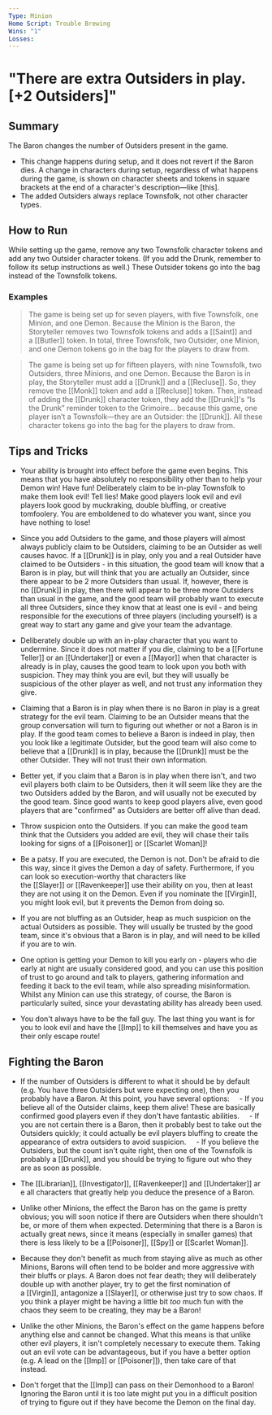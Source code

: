 ```yaml
---
Type: Minion
Home Script: Trouble Brewing
Wins: "1"
Losses:
---
```

# "There are extra Outsiders in play. [+2 Outsiders]"

## Summary
The Baron changes the number of Outsiders present in the game.

- This change happens during setup, and it does not revert if the Baron dies. A change in characters during setup, regardless of what happens during the game, is shown on character sheets and tokens in square brackets at the end of a character's description—like [this].
- The added Outsiders always replace Townsfolk, not other character types.
## How to Run
While setting up the game, remove any two Townsfolk character tokens and add any two Outsider character tokens. (If you add the Drunk, remember to follow its setup instructions as well.) These Outsider tokens go into the bag instead of the Townsfolk tokens.
### Examples
>The game is being set up for seven players, with five Townsfolk, one Minion, and one Demon. Because the Minion is the Baron, the Storyteller removes two Townsfolk tokens and adds a [[Saint]] and a [[Butler]] token. In total, three Townsfolk, two Outsider, one Minion, and one Demon tokens go in the bag for the players to draw from.

>The game is being set up for fifteen players, with nine Townsfolk, two Outsiders, three Minions, and one Demon. Because the Baron is in play, the Storyteller must add a [[Drunk]] and a [[Recluse]]. So, they remove the [[Monk]] token and add a [[Recluse]] token. Then, instead of adding the [[Drunk]] character token, they add the [[Drunk]]'s “Is the Drunk” reminder token to the Grimoire... because this game, one player isn’t a Townsfolk—they are an Outsider: the [[Drunk]]. All these character tokens go into the bag for the players to draw from.
## Tips and Tricks
- Your ability is brought into effect before the game even begins. This means that you have absolutely no responsibility other than to help your Demon win! Have fun! Deliberately claim to be in-play Townsfolk to make them look evil! Tell lies! Make good players look evil and evil players look good by muckraking, double bluffing, or creative tomfoolery. You are emboldened to do whatever you want, since you have nothing to lose!

- Since you add Outsiders to the game, and those players will almost always publicly claim to be Outsiders, claiming to be an Outsider as well causes havoc. If a [[Drunk]] is in play, only you and a real Outsider have claimed to be Outsiders - in this situation, the good team will know that a Baron is in play, but will think that you are actually an Outsider, since there appear to be 2 more Outsiders than usual. If, however, there is no [[Drunk]] in play, then there will appear to be three more Outsiders than usual in the game, and the good team will probably want to execute all three Outsiders, since they know that at least one is evil - and being responsible for the executions of three players (including yourself) is a great way to start any game and give your team the advantage.

- Deliberately double up with an in-play character that you want to undermine. Since it does not matter if you die, claiming to be a [[Fortune Teller]] or an [[Undertaker]] or even a [[Mayor]] when that character is already is in play, causes the good team to look upon you both with suspicion. They may think you are evil, but they will usually be suspicious of the other player as well, and not trust any information they give.

- Claiming that a Baron is in play when there is no Baron in play is a great strategy for the evil team. Claiming to be an Outsider means that the group conversation will turn to figuring out whether or not a Baron is in play. If the good team comes to believe a Baron is indeed in play, then you look like a legitimate Outsider, but the good team will also come to believe that a [[Drunk]] is in play, because the [[Drunk]] must be the other Outsider. They will not trust their own information.

- Better yet, if you claim that a Baron is in play when there isn't, and two evil players both claim to be Outsiders, then it will seem like they are the two Outsiders added by the Baron, and will usually not be executed by the good team. Since good wants to keep good players alive, even good players that are "confirmed" as Outsiders are better off alive than dead.

- Throw suspicion onto the Outsiders. If you can make the good team think that the Outsiders you added are evil, they will chase their tails looking for signs of a [[Poisoner]] or [[Scarlet Woman]]!

- Be a patsy. If you are executed, the Demon is not. Don't be afraid to die this way, since it gives the Demon a day of safety. Furthermore, if you can look so execution-worthy that characters like the [[Slayer]] or [[Ravenkeeper]] use their ability on you, then at least they are not using it on the Demon. Even if you nominate the [[Virgin]], you might look evil, but it prevents the Demon from doing so.

- If you are not bluffing as an Outsider, heap as much suspicion on the actual Outsiders as possible. They will usually be trusted by the good team, since it's obvious that a Baron is in play, and will need to be killed if you are to win.

- One option is getting your Demon to kill you early on - players who die early at night are usually considered good, and you can use this position of trust to go around and talk to players, gathering information and feeding it back to the evil team, while also spreading misinformation. Whilst any Minion can use this strategy, of course, the Baron is particularly suited, since your devastating ability has already been used.

- You don't always have to be the fall guy. The last thing you want is for you to look evil and have the [[Imp]] to kill themselves and have you as their only escape route!

## Fighting the Baron
- If the number of Outsiders is different to what it should be by default (e.g. You have three Outsiders but were expecting one), then you probably have a Baron. At this point, you have several options:
    - If you believe all of the Outsider claims, keep them alive! These are basically confirmed good players even if they don't have fantastic abilities.
    - If you are not certain there is a Baron, then it probably best to take out the Outsiders quickly; it could actually be evil players bluffing to create the appearance of extra outsiders to avoid suspicion.
    - If you believe the Outsiders, but the count isn't quite right, then one of the Townsfolk is probably a [[Drunk]], and you should be trying to figure out who they are as soon as possible.

- The [[Librarian]], [[Investigator]], [[Ravenkeeper]] and [[Undertaker]] are all characters that greatly help you deduce the presence of a Baron.

- Unlike other Minions, the effect the Baron has on the game is pretty obvious; you will soon notice if there are Outsiders when there shouldn't be, or more of them when expected. Determining that there is a Baron is actually great news, since it means (especially in smaller games) that there is less likely to be a [[Poisoner]], [[Spy]] or [[Scarlet Woman]].

- Because they don't benefit as much from staying alive as much as other Minions, Barons will often tend to be bolder and more aggressive with their bluffs or plays. A Baron does not fear death; they will deliberately double up with another player, try to get the first nomination of a [[Virgin]], antagonize a [[Slayer]], or otherwise just try to sow chaos. If you think a player might be having a little bit _too_ much fun with the chaos they seem to be creating, they may be a Baron!

- Unlike the other Minions, the Baron's effect on the game happens before anything else and cannot be changed. What this means is that unlike other evil players, it isn't completely necessary to execute them. Taking out an evil vote can be advantageous, but if you have a better option (e.g. A lead on the [[Imp]] or [[Poisoner]]), then take care of that instead.

- Don't forget that the [[Imp]] can pass on their Demonhood to a Baron! Ignoring the Baron until it is too late might put you in a difficult position of trying to figure out if they have become the Demon on the final day.